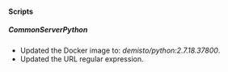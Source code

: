 
#### Scripts
##### CommonServerPython
- Updated the Docker image to: *demisto/python:2.7.18.37800*.
- Updated the URL regular expression.

